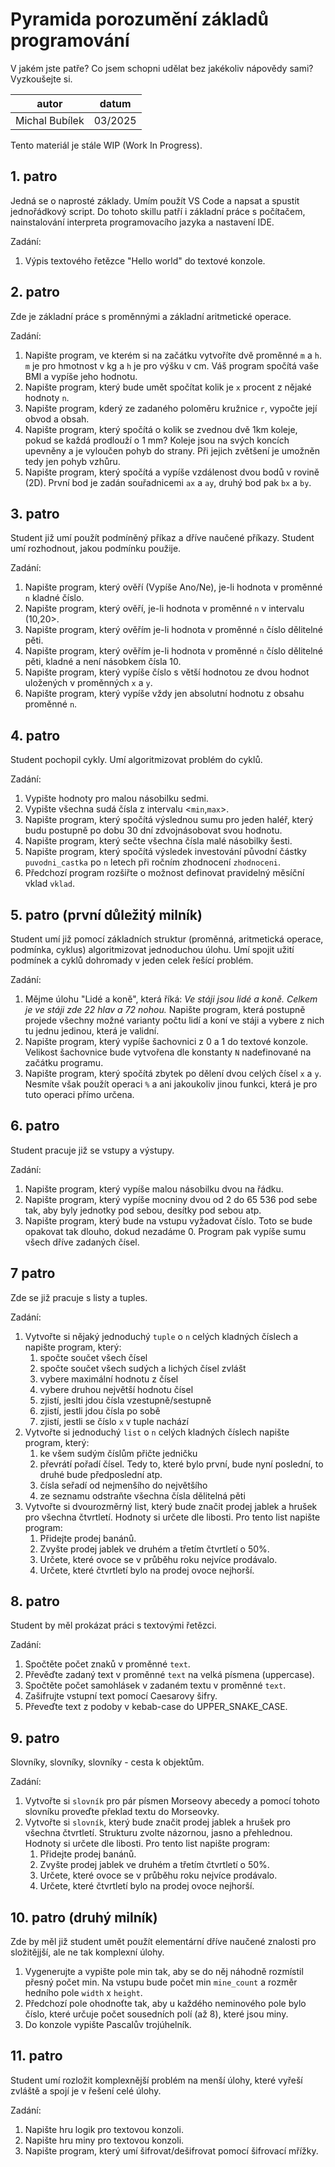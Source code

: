 # Pyramida porozumění základů programování

V jakém jste patře? Co jsem schopni udělat bez jakékoliv nápovědy sami? Vyzkoušejte si.

| autor          | datum   |
| -------------- | ------- |
| Michal Bubílek | 03/2025 |

Tento materiál je stále WIP (Work In Progress).

## 1. patro

Jedná se o naprosté základy. Umím použít VS Code a napsat a spustit jednořádkový script. Do tohoto skillu patří i základní práce s počítačem, nainstalování interpreta programovacího jazyka a nastavení IDE.

Zadání:

1. Výpis textového řetězce "Hello world" do textové konzole.

## 2. patro

Zde je základní práce s proměnnými a základní aritmetické operace.

Zadání:

1. Napište program, ve kterém si na začátku vytvoříte dvě proměnné `m` a `h`. `m` je pro hmotnost v kg a `h` je pro výšku v cm. Váš program spočítá vaše BMI a vypíše jeho hodnotu.
1. Napište program, který bude umět spočítat kolik je `x` procent z nějaké hodnoty `n`.
1. Napište program, kderý ze zadaného poloměru kružnice `r`, vypočte její obvod a obsah.
1. Napište program, který spočítá o kolik se zvednou dvě 1km koleje, pokud se každá prodlouží o 1 mm? Koleje jsou na svých koncích upevněny a je vyloučen pohyb do strany. Při jejich zvětšení je umožněn tedy jen pohyb vzhůru.
1. Napište program, který spočítá a vypíše vzdálenost dvou bodů v rovině (2D). První bod je zadán souřadnicemi `ax` a `ay`, druhý bod pak `bx` a `by`.

## 3. patro

Student již umí použít podmíněný příkaz a dříve naučené příkazy. Student umí rozhodnout, jakou podmínku použije.

Zadání:

1. Napište program, který ověří (Vypíše Ano/Ne), je-li hodnota v proměnné `n` kladné číslo.
1. Napište program, který ověří, je-li hodnota v proměnné `n` v intervalu (10,20>.
1. Napište program, který ověřím je-li hodnota v proměnné `n` číslo dělitelné pěti.
1. Napište program, který ověřím je-li hodnota v proměnné `n` číslo dělitelné pěti, kladné a není násobkem čísla 10.
1. Napište program, který vypíše číslo s větší hodnotou ze dvou hodnot uložených v proměnných `x` a `y`.
1. Napište program, který vypíše vždy jen absolutní hodnotu z obsahu proměnné `n`.

## 4. patro

Student pochopil cykly. Umí algoritmizovat problém do cyklů.

Zadání:

1. Vypište hodnoty pro malou násobilku sedmi.
1. Vypište všechna sudá čísla z intervalu <`min`,`max`>.
1. Napište program, který spočítá výslednou sumu pro jeden haléř, který budu postupně po dobu 30 dní zdvojnásobovat svou hodnotu.
1. Napište program, který sečte všechna čísla malé násobilky šesti.
1. Napište program, který spočítá výsledek investování původní částky `puvodni_castka` po `n` letech při ročním zhodnocení `zhodnoceni`.
1. Předchozí program rozšiřte o možnost definovat pravidelný měsíční vklad `vklad`.

## 5. patro (první důležitý milník)

Student umí již pomocí základních struktur (proměnná, aritmetická operace, podmínka, cyklus) algoritmizovat jednoduchou úlohu. Umí spojit užití podmínek a cyklů dohromady v jeden celek řešící problém.

Zadání:

1. Mějme úlohu "Lidé a koně", která říká: _Ve stáji jsou lidé a koně. Celkem je ve stáji zde 22 hlav a 72 nohou._ Napište program, která postupně projede všechny možné varianty počtu lidí a koní ve stáji a vybere z nich tu jednu jedinou, která je validní.
1. Napište program, který vypíše šachovnici z 0 a 1 do textové konzole. Velikost šachovnice bude vytvořena dle konstanty `N` nadefinované na začátku programu.
1. Napište program, který spočítá zbytek po dělení dvou celých čísel `x` a `y`. Nesmíte však použít operaci `%` a ani jakoukoliv jinou funkci, která je pro tuto operaci přímo určena.

## 6. patro

Student pracuje již se vstupy a výstupy.

Zadání:

1. Napište program, který vypíše malou násobilku dvou na řádku.
1. Napište program, který vypíše mocniny dvou od 2 do 65 536 pod sebe tak, aby byly jednotky pod sebou, desítky pod sebou atp.
1. Napište program, který bude na vstupu vyžadovat číslo. Toto se bude opakovat tak dlouho, dokud nezadáme 0. Program pak vypíše sumu všech dříve zadaných čísel.

## 7 patro

Zde se již pracuje s listy a tuples.

Zadání:

1. Vytvořte si nějaký jednoduchý `tuple` o `n` celých kladných číslech a napište program, který:
   1. spočte součet všech čísel
   1. spočte součet všech sudých a lichých čísel zvlášt
   1. vybere maximální hodnotu z čísel
   1. vybere druhou největší hodnotu čísel
   1. zjistí, jeslti jdou čísla vzestupně/sestupně
   1. zjistí, jestli jdou čísla po sobě
   1. zjistí, jestli se číslo `x` v tuple nachází
1. Vytvořte si jednoduchý `list` o `n` celých kladných číslech napište program, který:
   1. ke všem sudým číslům přičte jedničku
   1. převrátí pořadí čísel. Tedy to, které bylo první, bude nyní poslední, to druhé bude předposlední atp.
   1. čísla seřadí od nejmenšího do největšího
   1. ze seznamu odstraňte všechna čísla dělitelná pěti
1. Vytvořte si dvourozměrný list, který bude značit prodej jablek a hrušek pro všechna čtvrtletí. Hodnoty si určete dle libosti. Pro tento list napište program:
   1. Přidejte prodej banánů.
   1. Zvyšte prodej jablek ve druhém a třetím čtvrtletí o 50%.
   1. Určete, které ovoce se v průběhu roku nejvíce prodávalo.
   1. Určete, které čtvrtletí bylo na prodej ovoce nejhorší.

## 8. patro

Student by měl prokázat práci s textovými řetězci.

Zadání:

1. Spočtěte počet znaků v proměnné `text`.
1. Převěďte zadaný text v proměnné `text` na velká písmena (uppercase).
1. Spočtěte počet samohlásek v zadaném textu v proměnné `text`.
1. Zašifrujte vstupní text pomocí Caesarovy šifry.
1. Převeďte text z podoby v kebab-case do UPPER_SNAKE_CASE.

## 9. patro

Slovníky, slovníky, slovníky - cesta k objektům.

Zadání:

1. Vytvořte si `slovník` pro pár písmen Morseovy abecedy a pomocí tohoto slovníku proveďte překlad textu do Morseovky.
1. Vytvořte si `slovník`, který bude značit prodej jablek a hrušek pro všechna čtvrtletí. Strukturu zvolte názornou, jasno a přehlednou. Hodnoty si určete dle libosti. Pro tento list napište program:
   1. Přidejte prodej banánů.
   1. Zvyšte prodej jablek ve druhém a třetím čtvrtletí o 50%.
   1. Určete, které ovoce se v průběhu roku nejvíce prodávalo.
   1. Určete, které čtvrtletí bylo na prodej ovoce nejhorší.

## 10. patro (druhý milník)

Zde by měl již student umět použít elementární dříve naučené znalosti pro složitějjší, ale ne tak komplexní úlohy.

1. Vygenerujte a vypište pole min tak, aby se do něj náhodně rozmístil přesný počet min. Na vstupu bude počet min `mine_count` a rozměr hedního pole `width` x `height`.
1. Předchozí pole ohodnoťte tak, aby u každého neminového pole bylo číslo, které určuje počet sousedních polí (až 8), které jsou miny.
1. Do konzole vypište Pascalův trojúhelník.

## 11. patro

Student umí rozložit komplexnější problém na menší úlohy, které vyřeší zvláště a spojí je v řešení celé úlohy.

Zadání:

1. Napište hru logik pro textovou konzoli.
1. Napište hru miny pro textovou konzoli.
1. Napište program, který umí šifrovat/dešifrovat pomocí šifrovací mřížky.